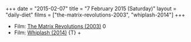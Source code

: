 +++
date = "2015-02-07"
title = "7 February 2015 (Saturday)"
layout = "daily-diet"
films = ["the-matrix-revolutions-2003", "whiplash-2014"]
+++


* Film: [The Matrix Revolutions (2003)](/films/the-matrix-revolutions-2003) 0
* Film: [Whiplash (2014)](/films/whiplash-2014) {T} +